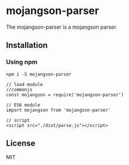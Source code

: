 # mojangson-parser

The mojangson-parser is a mojangson parser.

## Installation

### Using npm
```
npm i -S mojangson-parser
```

```
// load module
//commonjs
const mojangson = require('mojangson-parser')

// ES6 module
import mojangson from 'mojangson-parser'

// script
<script src="./dist/parse.js"></script>
```

## License

MIT